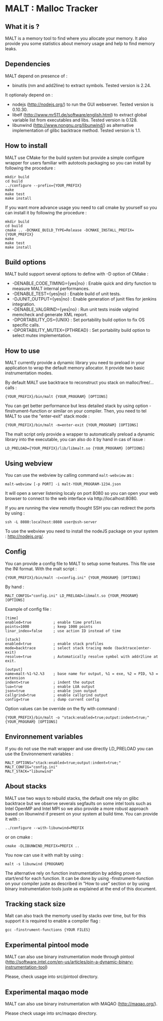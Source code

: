 MALT : Malloc Tracker
=====================

What it is ?
------------

MALT is a memory tool to find where you allocate your memory. It also provide you some
statistics about memory usage and help to find memory leaks.

Dependencies
------------

MALT depend on presence of :

 - binutils (nm and add2line) to extract symbols. Tested version is 2.24.

It optionaly depend on :

 - nodejs (http://nodejs.org/) to run the GUI webserver. Tested version is 0.10.30.
 - libelf (http://www.mr511.de/software/english.html) to extract global variable list from executables and libs. Tested version is 0.128.
 - libunwind (http://www.nongnu.org/libunwind/) as alternative implementation of glibc backtrace method. Tested version is 1.1.

How to install
--------------

MALT use CMake for the build system but provide a simple configure wrapper for users
familiar with autotools packaging so you can install by following the procedure :

	mkdir build
	cd build
	../configure --prefix={YOUR_PREFIX}
	make
	make test
	make install

If you want more advance usage you need to call cmake by yourself so you can install it 
by following the procedure :

	mkdir build
	cd build
	cmake .. -DCMAKE_BUILD_TYPE=Release -DCMAKE_INSTALL_PREFIX={YOUR_PREFIX}
	make
	make test
	make install

Build options
-------------

MALT build support several options to define with -D option of CMake :

 * -DENABLE_CODE_TIMING={yes|no} : Enable quick and dirty function to measure MALT internal
   performances.
 * -DENABLE_TEST={yes|no}        : Enable build of unit tests.
 * -DJUNIT_OUTPUT={yes|no}       : Enable generation of junit files for jenkins integration.
 * -DENABLE_VALGRIND={yes|no}    : Run unit tests inside valgrind memcheck and generate XML report.
 * -DPORTABILITY_OS={UNIX}       : Set portability build option to fix OS specific calls.
 * -DPORTABILITY_MUTEX={PTHREAD} : Set portability build option to select mutex implementation.

How to use
----------

MALT currently provide a dynamic library you need to preload in your application to
wrap the default memory allocator. It provide two basic instrumentation modes.

By default MALT use backtrace to reconstruct you stack on malloc/free/... calls :

	{YOUR_PREFIX}/bin/malt {YOUR_PROGRAM} [OPTIONS]

You can get better performance but less detailed stack by using option 
-finstrument-function or similar on your compiler. Then, you need to tel MALT to use
the "enter-exit" stack mode :

	{YOUR_PREFIX}/bin/malt -m=enter-exit {YOUR_PROGRAM} [OPTIONS]

The malt script only provide a wrapper to automatically preload a dynamic library
into the executable, you can also do it by hand in cas of issue :

	LD_PRELOAD={YOUR_PREFIX}/lib/libmalt.so {YOUR_PROGRAM} [OPTIONS]

Using webview
-------------

You can use the webview by calling command `malt-webview` as :

	malt-webview [-p PORT] -i malt-YOUR_PROGRAM-1234.json

It will open a server listening localy on port 8080 so you can open your web browser
to connect to the web interface via http://localhost:8080.

If you are running the view remotly thought SSH you can redirect the ports by using :

	ssh -L 8080:localhost:8080 user@ssh-server

To use the webview you need to install the nodeJS package on your system : http://nodejs.org/.

Config
------

You can provide a config file to MALT to setup some features. This file use the INI
format. With the malt script :

	{YOUR_PREFIX}/bin/malt -c=config.ini" {YOUR_PROGRAM} [OPTIONS]

By hand :

	MALT_CONFIG="config.ini" LD_PRELOAD=libmalt.so {YOUR_PROGRAM} [OPTIONS]

Example of config file :

	[time]
	enabled=true          ; enable time profiles
	points=1000           ; keep 1000 points
	linar_index=false     ; use action ID instead of time

	[stack]
	enabled=true          ; enable stack profiles
	mode=backtrace        ; select stack tracing mode (backtrace|enter-exit)
	resolve=true          ; Automatically resolve symbol with addr2line at exit.

	[output]
	name=malt-%1-%2.%3    ; base name for output, %1 = exe, %2 = PID, %3 = extension
	indent=true           ; indent the output
	lua=true              ; enable LUA output
	json=true             ; enable json output
	callgrind=true        ; enable callgrind output
	config=true           ; dump current config

Option values can be override on the fly with command :

	{YOUR_PREFIX}/bin/malt -o "stack:enabled=true;output:indent=true;" {YOUR_PROGRAM} [OPTIONS]

Environnement variables
-----------------------

If you do not use the malt wrapper and use directly LD_PRELOAD you can use the Environnement variables :

	MALT_OPTIONS="stack:enabled=true;output:indent=true;"
	MALT_CONFIG="config.ini"
	MALT_STACK="libunwind"

About stacks
------------

MALT use two ways to rebuild stacks, the default one rely on glibc backtrace but we observe severals 
segfaults on some intel tools such as Intel OpenMP and Intel MPI so we also provide a more robust 
approach based on libunwind if present on your system at build time. You can provide it with :

	../configure --with-libunwind=PREFIX
	
or on cmake :

	cmake -DLIBUNWIND_PREFIX=PREFIX ..

You now can use it with malt by using :

	malt -s libunwind {PROGRAM}

The alternative rely on function instrumentation by adding prove on start/end for each function.
It can be done by using -finstrument-function on your compiler juste as described in "How to use" section
or by using binary instrumentation tools juste as explained at the end of this document.

Tracking stack size
-------------------

Malt can also track the memorty used by stacks over time, but for this support it is required to
enable a compiler flag :

	gcc -finstrument-functions {YOUR FILES}

Experimental pintool mode
-------------------------

MALT can also use binary instrumentation mode through pintool 
(http://software.intel.com/en-us/articles/pin-a-dynamic-binary-instrumentation-tool)

Please, check usage into src/pintool directory.

Experimental maqao mode
-----------------------

MALT can also use binary instrumentation with MAQAO (http://maqao.org/). 

Please check usage into src/maqao directory.
